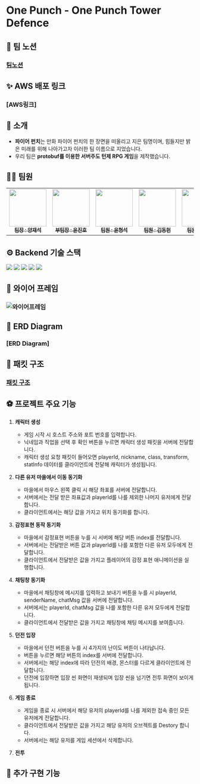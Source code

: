 # One Punch - One Punch Tower Defence

## 🎈 팀 노션

### [팀노션](https://teamsparta.notion.site/190b940df29049249a92d59fc85cae0d)

## ✨ AWS 배포 링크

### [AWS링크]

## 👋 소개

- **파이어 펀치**는 만화 파이어 펀치의 한 장면을 떠올리고 지은 팀명이며, 힘들지만 밝은 미래를 위해 나아가고자 이러한 팀 이름으로 지었습니다.
- 우리 팀은 **protobuf를 이용한 서버주도 턴제 RPG 게임**을 제작했습니다.

## 👩‍💻 팀원

<table>
  <tbody>
    <tr>
      <td align="center"><a href="https://github.com/hyeonseol00"><img src="https://avatars.githubusercontent.com/u/159992036?v=4" width="100px;" alt=""/><br /><sub><b> 팀장 : 양재석 </b></sub></a><br /></td>
      <td align="center"><a href="https://github.com/KR-EGOIST"><img src="https://avatars.githubusercontent.com/u/54177070?v=4" width="100px;" alt=""/><br /><sub><b> 부팀장 : 윤진호 </b></sub></a><br /></td>
      <td align="center"><a href="https://github.com/pledge24"><img src="https://avatars.githubusercontent.com/u/104922729?v=4" width="100px;" alt=""/><br /><sub><b> 팀원 : 윤형석 </b></sub></a><br /></td>
      <td align="center"><a href="https://github.com/znfnfns0365"><img src="https://avatars.githubusercontent.com/u/96744723?v=4" width="100px;" alt=""/><br /><sub><b> 팀원 : 김동헌 </b></sub></a><br /></td>
      <td align="center"><a href="https://github.com/jellycreammy"><img src="https://avatars.githubusercontent.com/u/167044663?v=4" width="100px;" alt=""/><br /><sub><b> 팀원 : 유지원 </b></sub></a><br /></td>
      <td align="center"><a href="https://github.com/wodm15"><img src="https://avatars.githubusercontent.com/u/92417963?v=4" width="100px;" alt=""/><br /><sub><b> 팀원 : 선재영 </b></sub></a><br /></td>
    </tr>
  </tbody>
</table>

## ⚙️ Backend 기술 스택

<img src="https://img.shields.io/badge/node.js-339933?style=for-the-badge&logo=Node.js&logoColor=white">
<img src="https://img.shields.io/badge/npm-CB3837?style=for-the-badge&logo=npm&logoColor=white">
<img src="https://img.shields.io/badge/mysql-4479A1?style=for-the-badge&logo=mysql&logoColor=white">
<img src="https://img.shields.io/badge/amazonec2-FF9900?style=for-the-badge&logo=amazonec2&logoColor=white">
<img src="https://img.shields.io/badge/amazonrds-527FFF?style=for-the-badge&logo=amazonrds&logoColor=white">

## 📃 와이어 프레임

### ![와이어프레임](https://github.com/user-attachments/assets/8d601aa0-0397-44cc-a1e5-a6f56ea08a19)

## 📃 ERD Diagram

### [ERD Diagram]

## 📃 패킷 구조

### [패킷 구조](https://miro.com/app/board/uXjVKwr61VI=/)

## ⚽ 프로젝트 주요 기능

1. **캐릭터 생성**

   - 게임 시작 시 호스트 주소와 포트 번호를 입력합니다.
   - 닉네임과 직업을 선택 후 확인 버튼을 누르면 캐릭터 생성 패킷을 서버에 전달합니다.
   - 캐릭터 생성 요청 패킷이 들어오면 playerId, nickname, class, transform, statInfo 데이터를 클라이언트에 전달해 캐릭터가 생성됩니다.

2. **다른 유저 마을에서 이동 동기화**

   - 마을에서 마우스 왼쪽 클릭 시 해당 좌표를 서버에 전달합니다.
   - 서버에서는 전달 받은 좌표값과 playerId를 나를 제외한 나머지 유저에게 전달합니다.
   - 클라이언트에서는 해당 값을 가지고 위치 동기화를 합니다.

3. **감정표현 동작 동기화**

   - 마을에서 감정표현 버튼을 누를 시 서버에 해당 버튼 index를 전달합니다.
   - 서버에서는 전달받은 버튼 값과 playerId를 나를 포함한 다른 유저 모두에게 전달합니다.
   - 클라이언트에서 전달받은 값을 가지고 플레이어의 감정 표현 애니메이션을 실행합니다.

4. **채팅창 동기화**

   - 마을에서 채팅창에 메시지를 입력하고 보내기 버튼을 누를 시 playerId, senderName, chatMsg 값을 서버에 전달합니다.
   - 서버에서는 playerId, chatMsg 값을 나를 포함한 다른 유저 모두에게 전달합니다.
   - 클라이언트에서 전달받은 값을 가지고 채팅창에 채팅 메시지를 보여줍니다.

5. **던전 입장**

   - 마을에서 던전 버튼을 누를 시 4가지의 난이도 버튼이 나타납니다.
   - 버튼을 누르면 해당 버튼의 index를 서버에 전달합니다.
   - 서버에서는 해당 index에 따라 던전의 배경, 몬스터를 다르게 클라이언트에 전달합니다.
   - 던전에 입장하면 입장 씬 화면이 재생되며 입장 씬을 넘기면 전투 화면이 보이게 됩니다.

6. **게임 종료**

   - 게임을 종료 시 서버에서 해당 유저의 playerId를 나를 제외한 접속 중인 모든 유저에게 전달합니다.
   - 클라이언트에서 전달받은 값을 가지고 해당 유저의 오브젝트를 Destory 합니다.
   - 서버에서는 해당 유저를 게임 세션에서 삭제합니다.

7. **전투**

## 🚀 추가 구현 기능
